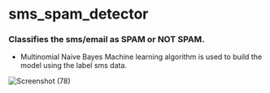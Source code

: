 # sms_spam_detector
### Classifies the sms/email as SPAM or NOT SPAM.
* Multinomial Naive Bayes  Machine learning algorithm is used to build the model using the label sms data.

![Screenshot (78)](https://user-images.githubusercontent.com/100184532/227881406-92c60cf9-7bbb-452d-bbd4-40de36eb8566.png)
